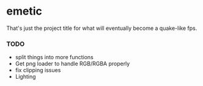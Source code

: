 # emetic
That's just the project title for what will eventually become a quake-like fps.

### TODO
* split things into more functions
* Get png loader to handle RGB/RGBA properly
* fix clipping issues
* Lighting
